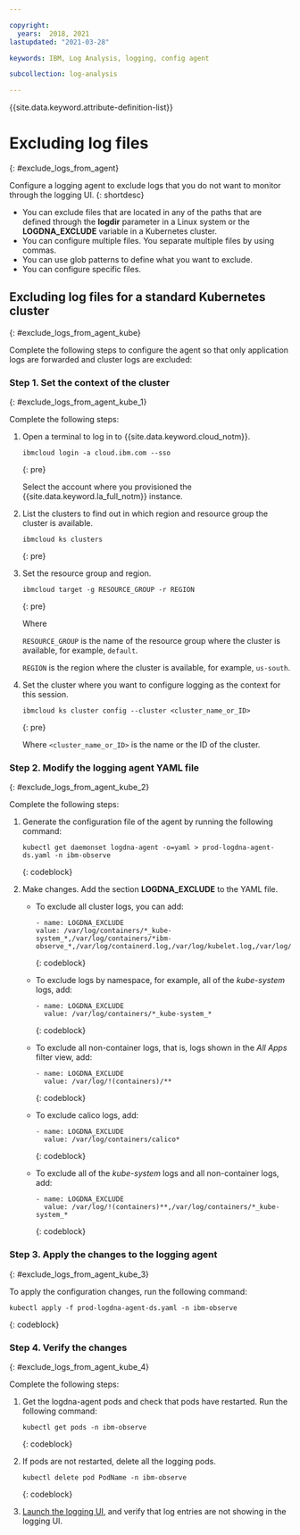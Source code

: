 ```yaml
---

copyright:
  years:  2018, 2021
lastupdated: "2021-03-28"

keywords: IBM, Log Analysis, logging, config agent

subcollection: log-analysis

---
```


{{site.data.keyword.attribute-definition-list}}

# Excluding log files
{: #exclude_logs_from_agent}

Configure a logging agent to exclude logs that you do not want to monitor through the logging UI. 
{: shortdesc}

* You can exclude files that are located in any of the paths that are defined through the **logdir** parameter in a Linux system or the **LOGDNA_EXCLUDE** variable in a Kubernetes cluster. 
* You can configure multiple files. You separate multiple files by using commas. 
* You can use glob patterns to define what you want to exclude. 
* You can configure specific files.



## Excluding log files for a standard Kubernetes cluster
{: #exclude_logs_from_agent_kube}


Complete the following steps to configure the agent so that only application logs are forwarded and cluster logs are excluded:

### Step 1. Set the context of the cluster
{: #exclude_logs_from_agent_kube_1}

Complete the following steps:

1. Open a terminal to log in to {{site.data.keyword.cloud_notm}}.

    ```
    ibmcloud login -a cloud.ibm.com --sso
    ```
    {: pre}

    Select the account where you provisioned the {{site.data.keyword.la_full_notm}} instance.

2. List the clusters to find out in which region and resource group the cluster is available.

    ```
    ibmcloud ks clusters
    ```
    {: pre}

3. Set the resource group and region.

    ```
    ibmcloud target -g RESOURCE_GROUP -r REGION
    ```
    {: pre}

    Where 
    
    `RESOURCE_GROUP` is the name of the resource group where the cluster is available, for example, `default`.
    
    `REGION` is the region where the cluster is available, for example, `us-south`.

4. Set the cluster where you want to configure logging as the context for this session.

    ```
    ibmcloud ks cluster config --cluster <cluster_name_or_ID>
    ```
    {: pre}

    Where `<cluster_name_or_ID>` is the name or the ID of the cluster.


### Step 2. Modify the logging agent YAML file
{: #exclude_logs_from_agent_kube_2}

Complete the following steps:

1. Generate the configuration file of the agent by running the following command:

    ```
    kubectl get daemonset logdna-agent -o=yaml > prod-logdna-agent-ds.yaml -n ibm-observe
    ```
    {: codeblock}

2. Make changes. Add the section **LOGDNA_EXCLUDE** to the YAML file. 

    * To exclude all cluster logs, you can add:

      ```
      - name: LOGDNA_EXCLUDE
      value: /var/log/containers/*_kube-system_*,/var/log/containers/*ibm-observe_*,/var/log/containerd.log,/var/log/kubelet.log,/var/log/syslog,/var/log/ntpstats/*,/var/log/alb/*
      ```
      {: codeblock}

    * To exclude logs by namespace, for example, all of the *kube-system* logs, add:

      ```
      - name: LOGDNA_EXCLUDE
        value: /var/log/containers/*_kube-system_*
      ```
      {: codeblock}

    * To exclude all non-container logs, that is, logs shown in the *All Apps* filter view, add:

      ```
      - name: LOGDNA_EXCLUDE
        value: /var/log/!(containers)/**
      ```
      {: codeblock}

    * To exclude calico logs, add:

      ```
      - name: LOGDNA_EXCLUDE
        value: /var/log/containers/calico*
      ```
      {: codeblock}

    * To exclude all of the _kube-system_ logs and all non-container logs, add:

      ```
      - name: LOGDNA_EXCLUDE
        value: /var/log/!(containers)**,/var/log/containers/*_kube-system_*
      ```
      {: codeblock}


### Step 3. Apply the changes to the logging agent
{: #exclude_logs_from_agent_kube_3}

To apply the configuration changes, run the following command:

```
kubectl apply -f prod-logdna-agent-ds.yaml -n ibm-observe
```
{: codeblock}

### Step 4. Verify the changes
{: #exclude_logs_from_agent_kube_4}

Complete the following steps:

1. Get the logdna-agent pods and check that pods have restarted. Run the following command:

    ```
    kubectl get pods -n ibm-observe
    ```
    {: codeblock}

2. If pods are not restarted, delete all the logging pods.

    ```
    kubectl delete pod PodName -n ibm-observe
    ```
    {: codeblock}

3. [Launch the logging UI](/docs/log-analysis?topic=log-analysis-launch), and verify that log entries are not showing in the logging UI.


